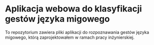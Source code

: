 # Aplikacja webowa do klasyfikacji gestów języka migowego
To repozytorium zawiera pliki aplikacji do rozpoznawania gestów języka migowego, którą zaprojektowałem w ramach pracy inżynierskiej.
